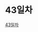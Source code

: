 # 43일차
[43일차](https://www.notion.so/bluecandle/AIFFEL_43-2020-09-22-ebe2d29015394509bebf0eb5e15c74db)
